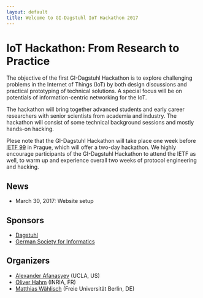 ```yaml
---
layout: default
title: Welcome to GI-Dagstuhl IoT Hackathon 2017
---
```


# IoT Hackathon: From Research to Practice

The objective of the first GI-Dagstuhl Hackathon is to explore challenging problems in the Internet of Things (IoT) by both design discussions and practical prototyping of technical solutions.
A special focus will be on potentials of information-centric networking for the IoT.

The hackathon will bring together advanced students and early career researchers with senior scientists from academia and industry.
The hackathon will consist of some technical background sessions and mostly hands-on hacking.

Plese note that the GI-Dagstuhl Hackathon will take place one week before [IETF 99](https://ietf.org/meeting/99/index.html) in Prague, which will offer a two-day hackathon.
We highly encourage participants of the GI-Dagstuhl Hackathon to attend the IETF as well, to warm up and experience overall two weeks of protocol engineering and hacking.

## News

- March 30, 2017: Website setup

## Sponsors

- [Dagstuhl](https://www.dagstuhl.de/en/)
- [German Society for Informatics](https://en.gi.de)

## Organizers
- [Alexander Afanasyev](http://lasr.cs.ucla.edu/afanasyev/index.html) (UCLA, US)
- [Oliver Hahm](http://lasr.cs.ucla.edu/afanasyev/index.html) (INRIA, FR)
- [Matthias W&auml;hlisch](http://www.cs.fu-berlin.de/~waehl) (Freie Universit&auml;t Berlin, DE)
